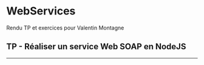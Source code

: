 # WebServices
Rendu TP et exercices pour Valentin Montagne

## TP - Réaliser un service Web SOAP en NodeJS



---